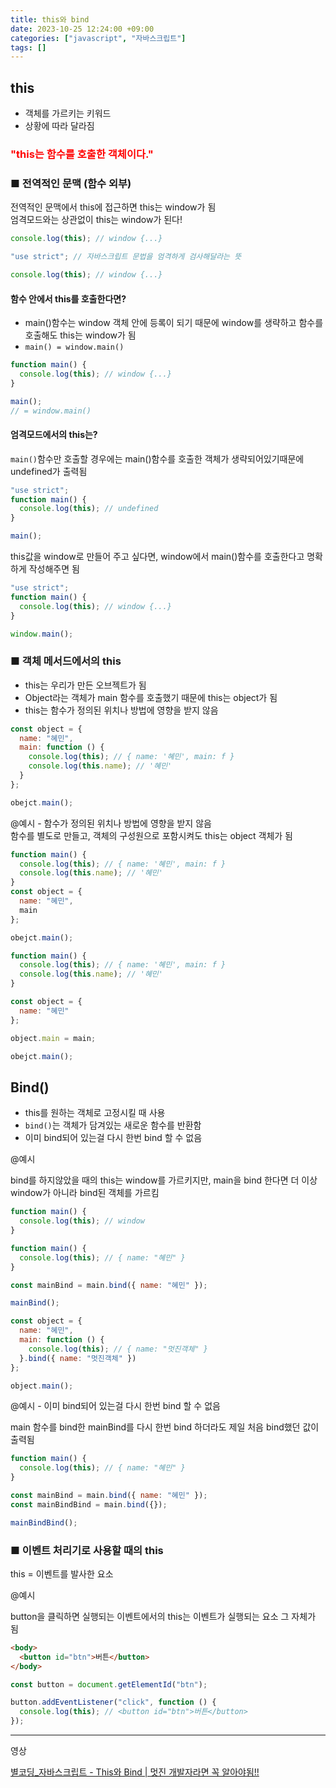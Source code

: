 ```yaml
---
title: this와 bind
date: 2023-10-25 12:24:00 +09:00
categories: ["javascript", "자바스크립트"]
tags: []
---
```


## this

- 객체를 가르키는 키워드
- 상황에 따라 달라짐

### <span style="color:#f00;">"this는 함수를 호출한 객체이다."<span>

### ■ 전역적인 문맥 (함수 외부)

전역적인 문맥에서 this에 접근하면 this는 window가 됨  
엄격모드와는 상관없이 this는 window가 된다!

```js
console.log(this); // window {...}
```

```js
"use strict"; // 자바스크립트 문법을 엄격하게 검사해달라는 뜻

console.log(this); // window {...}
```

#### 함수 안에서 this를 호출한다면?

- main()함수는 window 객체 안에 등록이 되기 때문에 window를 생략하고 함수를 호출해도 this는 window가 됨
- `main() = window.main()`

```js
function main() {
  console.log(this); // window {...}
}

main();
// = window.main()
```

#### 엄격모드에서의 this는?

`main()`함수만 호출할 경우에는 main()함수를 호출한 객체가 생략되어있기때문에 undefined가 출력됨

```js
"use strict";
function main() {
  console.log(this); // undefined
}

main();
```

this값을 window로 만들어 주고 싶다면, window에서 main()함수를 호출한다고 명확하게 작성해주면 됨

```js
"use strict";
function main() {
  console.log(this); // window {...}
}

window.main();
```

### ■ 객체 메서드에서의 this

- this는 우리가 만든 오브젝트가 됨
- Object라는 객체가 main 함수를 호출했기 때문에 this는 object가 됨
- this는 함수가 정의된 위치나 방법에 영향을 받지 않음

```js
const object = {
  name: "혜민",
  main: function () {
    console.log(this); // { name: '혜민', main: f }
    console.log(this.name); // '혜민'
  }
};

obejct.main();
```

@예시 - 함수가 정의된 위치나 방법에 영향을 받지 않음  
함수를 별도로 만들고, 객체의 구성원으로 포함시켜도 this는 object 객체가 됨

```js
function main() {
  console.log(this); // { name: '혜민', main: f }
  console.log(this.name); // '혜민'
}
const object = {
  name: "혜민",
  main
};

obejct.main();
```

```js
function main() {
  console.log(this); // { name: '혜민', main: f }
  console.log(this.name); // '혜민'
}

const object = {
  name: "혜민"
};

object.main = main;

obejct.main();
```

## Bind()

- this를 원하는 객체로 고정시킬 때 사용
- `bind()`는 객체가 담겨있는 새로운 함수를 반환함
- 이미 bind되어 있는걸 다시 한번 bind 할 수 없음

@예시

bind를 하지않았을 때의 this는 window를 가르키지만, main을 bind 한다면 더 이상 window가 아니라 bind된 객체를 가르킴

```js
function main() {
  console.log(this); // window
}
```

```js
function main() {
  console.log(this); // { name: "혜민" }
}

const mainBind = main.bind({ name: "혜민" });

mainBind();
```

```js
const object = {
  name: "혜민",
  main: function () {
    console.log(this); // { name: "멋진객체" }
  }.bind({ name: "멋진객체" })
};

object.main();
```

@예시 - 이미 bind되어 있는걸 다시 한번 bind 할 수 없음

main 함수를 bind한 mainBind를 다시 한번 bind 하더라도 제일 처음 bind했던 값이 출력됨

```js
function main() {
  console.log(this); // { name: "혜민" }
}

const mainBind = main.bind({ name: "혜민" });
const mainBindBind = main.bind({});

mainBindBind();
```

### ■ 이벤트 처리기로 사용할 때의 this

this = 이벤트를 발사한 요소

@예시

button을 클릭하면 실행되는 이벤트에서의 this는 이벤트가 실행되는 요소 그 자체가 됨

```html
<body>
  <button id="btn">버튼</button>
</body>
```

```js
const button = document.getElementId("btn");

button.addEventListener("click", function () {
  console.log(this); // <button id="btn">버튼</button>
});
```

---

영상

[별코딩\_자바스크립트 - This와 Bind | 멋진 개발자라면 꼭 알아야됨!!](https://www.youtube.com/watch?v=j6VkGimAs-E)
